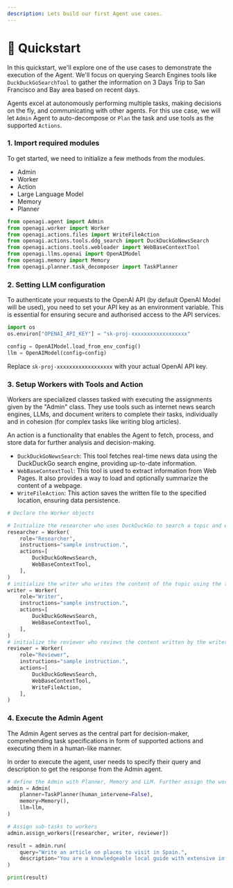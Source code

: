 ```yaml
---
description: Lets build our first Agent use cases.
---
```


# 🚀 Quickstart

In this quickstart, we'll explore one of the use cases to demonstrate the execution of the Agent. We'll focus on querying Search Engines tools like `DuckDuckGoSearchTool` to gather the  information on 3 Days Trip to San Francisco and Bay area based on recent days.&#x20;

Agents excel at autonomously performing multiple tasks, making decisions on the fly, and communicating with other agents. For this use case, we will let `Admin` Agent to auto-decompose or `Plan` the task and use tools as the supported `Actions`.&#x20;

### 1. Import required modules

To get started, we need to initialize a few methods from the modules.

* Admin
* Worker
* Action
* Large Language Model
* Memory
* Planner

```python
from openagi.agent import Admin
from openagi.worker import Worker
from openagi.actions.files import WriteFileAction
from openagi.actions.tools.ddg_search import DuckDuckGoNewsSearch
from openagi.actions.tools.webloader import WebBaseContextTool
from openagi.llms.openai import OpenAIModel
from openagi.memory import Memory
from openagi.planner.task_decomposer import TaskPlanner
```

### 2. Setting LLM configuration

To authenticate your requests to the OpenAI API (by default OpenAI Model will be used), you need to set your API key as an environment variable. This is essential for ensuring secure and authorised access to the API services.&#x20;

```python
import os
os.environ["OPENAI_API_KEY"] = "sk-proj-xxxxxxxxxxxxxxxxxx"

config = OpenAIModel.load_from_env_config()
llm = OpenAIModel(config=config)
```

Replace `sk-proj-xxxxxxxxxxxxxxxxxx` with your actual OpenAI API key.

### 3. Setup Workers with Tools and Action

Workers are specialized classes tasked with executing the assignments given by the "Admin" class. They use tools such as internet news search engines, LLMs, and document writers to complete their tasks, individually and in cohesion (for complex tasks like writing blog articles).

An action is a functionality that enables the Agent to fetch, process, and store data for further analysis and decision-making.

* `DuckDuckGoNewsSearch`: This tool fetches real-time news data using the DuckDuckGo search engine, providing up-to-date information.
* `WebBaseContextTool`: This tool is used to extract information from Web Pages. It also provides a way to load and optionally summarize the content of a webpage.
* `WriteFileAction`: This action saves the written file to the specified location, ensuring data persistence.

```python
# Declare the Worker objects

# Initialize the researcher who uses DuckDuckGo to search a topic and extract information from the web pages.
researcher = Worker(
    role="Researcher",
    instructions="sample instruction.",
    actions=[
        DuckDuckGoNewsSearch,
        WebBaseContextTool,
    ],
)
# initialize the writer who writes the content of the topic using the tools provided
writer = Worker(
    role="Writer",
    instructions="sample instruction.",
    actions=[
        DuckDuckGoNewsSearch,
        WebBaseContextTool,
    ],
)
# initialize the reviewer who reviews the content written by the writer and saves the content into a file using the write file action tool.
reviewer = Worker(
    role="Reviewer",
    instructions="sample instruction.",
    actions=[
        DuckDuckGoNewsSearch,
        WebBaseContextTool,
        WriteFileAction,
    ],
)
```

### 4. Execute the Admin Agent

The Admin Agent serves as the central part for decision-maker, comprehending task specifications in form of supported actions and executing them in a human-like manner.

In order to execute the agent, user needs to specify their query and description to get the response from the Admin agent.&#x20;

```python
# define the Admin with Planner, Memory and LLM. Further assign the workers in order
admin = Admin(
    planner=TaskPlanner(human_intervene=False),
    memory=Memory(),
    llm=llm,
)

# Assign sub-tasks to workers
admin.assign_workers([researcher, writer, reviewer])

result = admin.run(
    query="Write an article on places to visit in Spain.",
    description="You are a knowledgeable local guide with extensive information about Spain, its attractions and customs.",
)

print(result)
```
